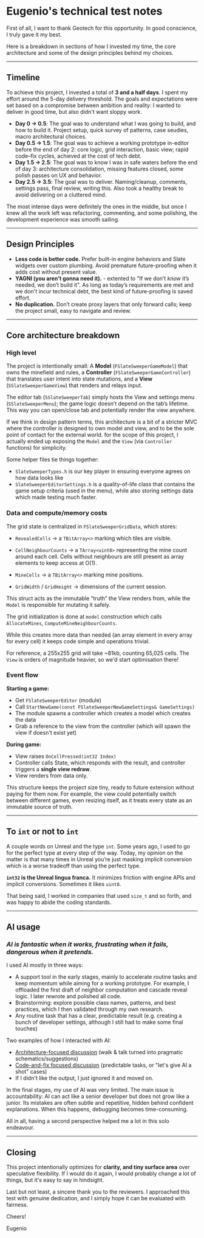# Eugenio's technical test notes

First of all, I want to thank Geotech for this opportunity. In good conscience, I truly gave it my best.

Here is a breakdown in sections of how I invested my time, the core architecture and some of the design principles behind my choices.

---

## Timeline

To achieve this project, I invested a total of **3 and a half days**.
I spent my effort around the 5-day delivery threshold. The goals and expectations were set based on a compromise between ambition and reality: I wanted to deliver in good time, but also didn't want sloppy work.

* **Day 0 → 0.5**: The goal was to understand what I was going to build, and how to build it. Project setup, quick survey of patterns, case seudies, macro architectural choices.
* **Day 0.5 → 1.5**: The goal was to achieve a working prototype in-editor before the end of day 2: core logic, grid interaction, basic view; rapid code–fix cycles, achieved at the cost of tech debt.
* **Day 1.5 → 2.5**: The goal was to know I was in safe waters before the end of day 3: architecture consolidation, missing features closed, some polish passes on UX and behavior.
* **Day 2.5 → 3.5**: The goal was to deliver. Naming/cleanup, comments, settings pass, final review, writing this. Also took a healthy break to avoid delivering on a cluttered mind.

The most intense days were definitely the ones in the middle, but once I knew all the work left was refactoring, commenting, and some polishing, the development experience was smooth sailing.

---

## Design Principles

* **Less code is better code.** Prefer built-in engine behaviors and Slate widgets over custom plumbing. Avoid premature future-proofing when it adds cost without present value.
* **YAGNI (you aren’t gonna need it).** - extented to "If we don’t *know* it’s needed, we don’t build it". As long as today’s requirements are met and we don't incur technical debt, the best kind of future-proofing is saved effort.
* **No duplication.** Don’t create proxy layers that only forward calls; keep the project small, easy to navigate and review.

---

## Core architecture breakdown

### High level

The project is intentionally small: A **Model** (`FSlateSweeperGameModel`) that owns the minefield and rules, a **Controller** (`FSlateSweeperGameController`) that translates user intent into state mutations, and a **View** (`SSlateSweeperGameView`) that renders and relays input.

The editor tab (`SSlateSweeperTab`) simply hosts the View and settings menu (`SSlateSweeperMenu`); the game logic doesn’t depend on the tab’s lifetime. This way you can open/close tab and potentially render the view anywhere.

If we think in design pattern terms, this architecture is a bit of a stricter MVC where the controller is designed to own model and view, and to be the sole point of contact for the external world. for the scope of this project, I actually ended up exposing the `Model` and the `View` (via `Controller` functions) for simplicity.

Some helper files tie things together:
* `SlateSweeperTypes.h` is our key player in ensuring everyone agrees on how data looks like
* `SlateSweeperEditorSettings.h` is a quality-of-life class that contains the game setup criteria (used in the menu), while also storing settings data which made testing much faster.

### Data and compute/memory costs

The grid state is centralized in `FSlateSweeperGridData`, which stores:

* `RevealedCells` → a `TBitArray<>` marking which tiles are visible.

* `CellNeighbourCounts` → a `TArray<uint8>` representing the mine count around each cell. Cells without neighbours are still present as array elements to keep access at O(1).

* `MineCells` → a `TBitArray<>` marking mine positions.

* `GridWidth` / `GridHeight` → dimensions of the current session.

This struct acts as the immutable “truth” the View renders from, while the `Model` is responsible for mutating it safely.

The grid initialization is done at `model` construction which calls `AllocateMines`, `ComputeMineNeighbourCounts`.

While this creates more data than needed (an array element in every array for every cell) it keeps code simple and operations trivial.

For reference, a 255x255 grid will take ~81kb, counting 65,025 cells. The `View` is orders of magnitude heavier, so we'd start optimisation there!

### Event flow

**Starting a game:**
* Get `FSlateSweeperEditor` (module)
* Call `StartNewGame(const FSlateSweeperNewGameSettings& GameSettings)`
* The module spawns a controller which creates a model which creates the data
* Grab a reference to the view from the controller (which will spawn the view if doesn't exist yet)

**During game:**
* View raises `OnCellPressed(int32 Index)`
* Controller calls State, which responds with the result, and controller triggers a **single view redraw**.
* View renders from data only.

This structure keeps the project size tiny, ready to future extension without paying for them now.
For example, the view could potentially switch between different games, even resizing itself, as it treats every state as an immutable source of truth.

---

## To `int` or not to `int`

A couple words on Unreal and the type `int`. Some years ago, I used to go for the perfect type at every step of the way.
Today, my opinion on the matter is that many times in Unreal you’re just masking implicit conversion which is a worse tradeoff than using the perfect type.

**`int32` is the Unreal lingua franca.** It minimizes friction with engine APIs and implicit conversions. Sometimes it likes `uint8`.

That being said, I worked in companies that used `size_t` and so forth, and was happy to abide the coding standards.

---

## AI usage

### _AI is fantastic when it works, frustrating when it fails, dangerous when it pretends._

I used AI mostly in three ways:

* A support tool in the early stages, mainly to accelerate routine tasks and keep momentum while aiming for a working prototype. For example, I offloaded the first draft of neighbor computation and cascade reveal logic. I later rewrote and polished all code.
* Brainstorming: explore possible class names, patterns, and best practices, which I then validated through my own research.
* Any routine task that has a clear, predictable result (e.g. creating a bunch of developer settings, although I still had to make some final touches)

Two examples of how I interacted with AI:

* [Architecture-focused discussion](https://chatgpt.com/share/68a1ed98-3640-800f-93f1-038989e078a5) (walk & talk turned into pragmatic schematics/suggestions)
* [Code-and-fix focused discussion](https://chatgpt.com/share/68a1edc7-569c-800f-9a92-4e1d132b878c) (predictable tasks, or "let's give AI a shot" cases)
* If I didn't like the output, I just ignored it and moved on.

In the final stages, my use of AI was very limited. The main issue is accountability: AI can act like a senior developer but does not grow like a junior. Its mistakes are often subtle and repetitive, hidden behind confident explanations. When this happens, debugging becomes time-consuming.

All in all, having a second perspective helped me a lot in this solo endeavour.

---

## Closing

This project intentionally optimizes for **clarity, and tiny surface area** over speculative flexibility. If I would do it again, I would probably change a lot of things, but it's easy to say in hindsight.

Last but not least, a sincere thank you to the reviewers. I approached this test with genuine dedication, and I simply hope it can be evaluated with fairness.


Cheers!

Eugenio
